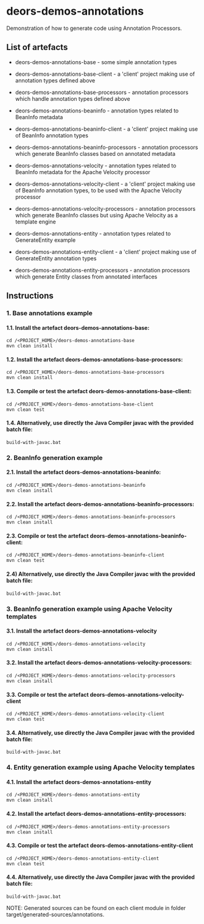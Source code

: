 # deors-demos-annotations

Demonstration of how to generate code using Annotation Processors.

## List of artefacts

* deors-demos-annotations-base - some simple annotation types

* deors-demos-annotations-base-client - a 'client' project making use of annotation types defined above

* deors-demos-annotations-base-processors - annotation processors which handle annotation types defined above

* deors-demos-annotations-beaninfo - annotation types related to BeanInfo metadata

* deors-demos-annotations-beaninfo-client - a 'client' project making use of BeanInfo annotation types

* deors-demos-annotations-beaninfo-processors - annotation processors which generate BeanInfo classes based on annotated metadata

* deors-demos-annotations-velocity - annotation types related to BeanInfo metadata for the Apache Velocity processor

* deors-demos-annotations-velocity-client - a 'client' project making use of BeanInfo annotation types, to be used with the Apache Velocity processor

* deors-demos-annotations-velocity-processors - annotation processors which generate BeanInfo classes but using Apache Velocity as a template engine

* deors-demos-annotations-entity - annotation types related to GenerateEntity example

* deors-demos-annotations-entity-client - a 'client' project making use of GenerateEntity annotation types

* deors-demos-annotations-entity-processors - annotation processors which generate Entity classes from annotated interfaces


## Instructions

### 1. Base annotations example

#### 1.1. Install the artefact deors-demos-annotations-base:

    cd /<PROJECT_HOME>/deors-demos-annotations-base
    mvn clean install

#### 1.2. Install the artefact deors-demos-annotations-base-processors:

    cd /<PROJECT_HOME>/deors-demos-annotations-base-processors
    mvn clean install

#### 1.3. Compile or test the artefact deors-demos-annotations-base-client:

    cd /<PROJECT_HOME>/deors-demos-annotations-base-client
    mvn clean test

#### 1.4. Alternatively, use directly the Java Compiler javac with the provided batch file:

    build-with-javac.bat

### 2. BeanInfo generation example

#### 2.1. Install the artefact deors-demos-annotations-beaninfo:

    cd /<PROJECT_HOME>/deors-demos-annotations-beaninfo
    mvn clean install

#### 2.2. Install the artefact deors-demos-annotations-beaninfo-processors:

    cd /<PROJECT_HOME>/deors-demos-annotations-beaninfo-processors
    mvn clean install

#### 2.3. Compile or test the artefact deors-demos-annotations-beaninfo-client:

    cd /<PROJECT_HOME>/deors-demos-annotations-beaninfo-client
    mvn clean test

#### 2.4) Alternatively, use directly the Java Compiler javac with the provided batch file:

    build-with-javac.bat

### 3. BeanInfo generation example using Apache Velocity templates

#### 3.1. Install the artefact deors-demos-annotations-velocity

    cd /<PROJECT_HOME>/deors-demos-annotations-velocity
    mvn clean install

#### 3.2. Install the artefact deors-demos-annotations-velocity-processors:

    cd /<PROJECT_HOME>/deors-demos-annotations-velocity-processors
    mvn clean install

#### 3.3. Compile or test the artefact deors-demos-annotations-velocity-client

    cd /<PROJECT_HOME>/deors-demos-annotations-velocity-client
    mvn clean test

#### 3.4. Alternatively, use directly the Java Compiler javac with the provided batch file:

    build-with-javac.bat

### 4. Entity generation example using Apache Velocity templates

#### 4.1. Install the artefact deors-demos-annotations-entity

    cd /<PROJECT_HOME>/deors-demos-annotations-entity
    mvn clean install

#### 4.2. Install the artefact deors-demos-annotations-entity-processors:

    cd /<PROJECT_HOME>/deors-demos-annotations-entity-processors
    mvn clean install

#### 4.3. Compile or test the artefact deors-demos-annotations-entity-client

    cd /<PROJECT_HOME>/deors-demos-annotations-entity-client
    mvn clean test

#### 4.4. Alternatively, use directly the Java Compiler javac with the provided batch file:

    build-with-javac.bat


NOTE: Generated sources can be found on each client module in folder target/generated-sources/annotations.
